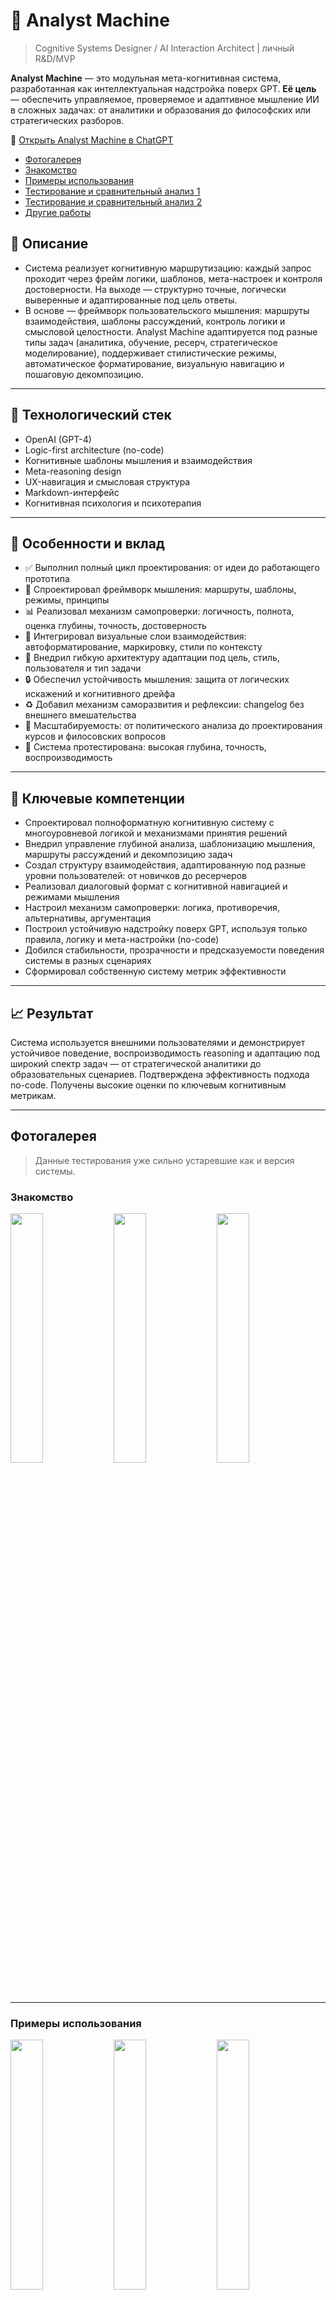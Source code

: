# 🧠 Analyst Machine
> Cognitive Systems Designer / AI Interaction Architect | личный R&D/MVP

**Analyst Machine** — это модульная мета-когнитивная система, разработанная как интеллектуальная надстройка поверх GPT. **Её цель** — обеспечить управляемое, проверяемое и адаптивное мышление ИИ в сложных задачах: от аналитики и образования до философских или стратегических разборов.

🔗 [Открыть Analyst Machine в ChatGPT](https://chatgpt.com/g/g-67eb695825488191bb40e714709d57c5-analyst-machine)
- [Фотогалерея](#фотогалерея)
- [Знакомство](#знакомство)
- [Примеры использования](#примеры-использования)
- [Тестирование и сравнительный анализ 1](#тестирование-и-сравнительный-анализ-1)
- [Тестирование и сравнительный анализ 2](#тестирование-и-сравнительный-анализ-2)
- [Другие работы](#другие-работы)

## 📝 Описание

- Система реализует когнитивную маршрутизацию: каждый запрос проходит через фрейм логики, шаблонов, мета-настроек и контроля достоверности. На выходе — структурно точные, логически выверенные и адаптированные под цель ответы.
- В основе — фреймворк пользовательского мышления: маршруты взаимодействия, шаблоны рассуждений, контроль логики и смысловой целостности. Analyst Machine адаптируется под разные типы задач (аналитика, обучение, ресерч, стратегическое моделирование), поддерживает стилистические режимы, автоматическое форматирование, визуальную навигацию и пошаговую декомпозицию.

---

## 🧰 Технологический стек

- OpenAI (GPT-4)
- Logic-first architecture (no-code)
- Когнитивные шаблоны мышления и взаимодействия
- Meta-reasoning design
- UX-навигация и смысловая структура
- Markdown-интерфейс
- Когнитивная психология и психотерапия

---

## 🔧 Особенности и вклад

- ✅ Выполнил полный цикл проектирования: от идеи до работающего прототипа
- 🧠 Спроектировал фреймворк мышления: маршруты, шаблоны, режимы, принципы
- 📊 Реализовал механизм самопроверки: логичность, полнота, оценка глубины, точность, достоверность
- 🎨 Интегрировал визуальные слои взаимодействия: автоформатирование, маркировку, стили по контексту
- 🔀 Внедрил гибкую архитектуру адаптации под цель, стиль, пользователя и тип задачи
- 🔒 Обеспечил устойчивость мышления: защита от логических искажений и когнитивного дрейфа
- ♻️ Добавил механизм саморазвития и рефлексии: changelog без внешнего вмешательства
- 🧩 Масштабируемость: от политического анализа до проектирования курсов и филосовских вопросов
- 🧪 Система протестирована: высокая глубина, точность, воспроизводимость

---

## 🧠 Ключевые компетенции

- Спроектировал полноформатную когнитивную систему с многоуровневой логикой и механизмами принятия решений
- Внедрил управление глубиной анализа, шаблонизацию мышления, маршруты рассуждений и декомпозицию задач
- Создал структуру взаимодействия, адаптированную под разные уровни пользователей: от новичков до ресерчеров
- Реализовал диалоговый формат с когнитивной навигацией и режимами мышления
- Настроил механизм самопроверки: логика, противоречия, альтернативы, аргументация
- Построил устойчивую надстройку поверх GPT, используя только правила, логику и мета-настройки (no-code)
- Добился стабильности, прозрачности и предсказуемости поведения системы в разных сценариях
- Сформировал собственную систему метрик эффективности

---

## 📈 Результат

Система используется внешними пользователями и демонстрирует устойчивое поведение, воспроизводимость reasoning и адаптацию под широкий спектр задач — от стратегической аналитики до образовательных сценариев. Подтверждена эффективность подхода no-code. Получены высокие оценки по ключевым когнитивным метрикам.

---
## Фотогалерея

> Данные тестирования уже сильно устаревшие как и версия системы.

### Знакомство
<p float="left">
  <img src="https://github.com/user-attachments/assets/c9bf72f1-43d1-4fe8-a974-bf324739be56" width="32%" />
  <img src="https://github.com/user-attachments/assets/51bcd42b-7ceb-4078-8ab7-64349f4705cf" width="32%" />
  <img src="https://github.com/user-attachments/assets/1da9957b-3fb4-4638-9d9e-8440a9ab9c11" width="32%" />
</p>

---

### Примеры использования
<p float="left">
  <img src="https://github.com/user-attachments/assets/67db0396-5efa-4983-acfc-70cedb7e17df" width="32%" />
  <img src="https://github.com/user-attachments/assets/7e7e828f-9b7d-4765-bbbe-c20b21c3206c" width="32%" />
  <img src="https://github.com/user-attachments/assets/0fb1375f-8ab4-4fe2-b2d3-958d068d8d2d" width="32%" />
</p>

---

### Тестирование и сравнительный анализ 1
<p float="left">
  <img src="https://github.com/user-attachments/assets/41ab7793-2705-4b0d-b39c-5f56d95c5cb2" width="32%" />
  <img src="https://github.com/user-attachments/assets/9a2847a3-a8c8-4406-bc22-836af4d95b36" width="32%" />
  <img src="https://github.com/user-attachments/assets/a60c5fe0-1443-41cc-b2e0-01f68926a03a" width="32%" />
</p>

<p float="left">
  <img src="https://github.com/user-attachments/assets/571cb2b4-f3ef-4e58-83bd-90fe99ab1f18" width="19%" />
  <img src="https://github.com/user-attachments/assets/5a7c4f59-782c-4964-8817-af0f7edf7d2d" width="19%" />
  <img src="https://github.com/user-attachments/assets/e5afee30-12ad-4149-868b-06d60286ea4c" width="19%" />
  <img src="https://github.com/user-attachments/assets/91d6bdd8-b84a-41ce-a804-cc3252e33d98" width="19%" />
  <img src="https://github.com/user-attachments/assets/e5850328-c23b-4625-be7d-eb8687db3d6f" width="19%" />
</p>

---

### Тестирование и сравнительный анализ 2
<p float="left">
  <img src="https://github.com/user-attachments/assets/317c88f6-b5c9-487b-8187-478aa43b4af6" width="24%" />
  <img src="https://github.com/user-attachments/assets/188212d1-fcf0-44b5-b4b4-096d441e2431" width="24%" />
  <img src="https://github.com/user-attachments/assets/2f69de14-940e-4c08-96bc-f7f525bba5d7" width="24%" />
  <img src="https://github.com/user-attachments/assets/ecae64fc-da22-46e4-a5ee-c7605e3bb417" width="24%" />
</p>

> Ответы на обычном аккаунте. Фото №3 от 06.06.2024 | Фото №4 от 30.04.2025

<p float="left">
  <img src="https://github.com/user-attachments/assets/5db5e9b5-42c3-41d8-973f-ce2dbda24281" width="24%" />
  <img src="https://github.com/user-attachments/assets/30e1c9da-1449-474a-925f-7cb9a492a793" width="24%" />
  <img src="https://github.com/user-attachments/assets/c6f41067-4b78-4a0f-bb5e-25b0348689a0" width="24%" />
  <img src="https://github.com/user-attachments/assets/d430768e-192f-489b-9fdd-a041001c228f" width="24%" />
</p>

> Ответы через Analyst Machine.


### Другие работы
<p float="left">
  <img src="https://github.com/user-attachments/assets/ac922614-4462-4302-a9fe-b67b219ccab4" width="24%" />
  <img src="https://github.com/user-attachments/assets/532756e9-1b98-4e7e-9c7b-6becb6cf6afb" width="24%" />
  <img src="https://github.com/user-attachments/assets/45177b19-78f1-40fb-9da5-434809096b32" width="24%" />
  <img src="https://github.com/user-attachments/assets/d820a308-c683-4e96-a819-3b1b18887522" width="24%" />
</p>
<p float="left">
  <img src="https://github.com/user-attachments/assets/594a942f-ca44-4722-90af-1e9640b2c06a" width="24%" />
  <img src="https://github.com/user-attachments/assets/22c446d2-6342-405a-9ce7-14abe633084c" width="24%" />
  <img src="https://github.com/user-attachments/assets/492c582d-c70e-43d6-8c3a-c48312b3f195" width="24%" />
  <img src="https://github.com/user-attachments/assets/b324c20b-df2e-4462-b9e3-8e8555a4328d" width="24%" />
</p>
<p float="left">
  <img src="https://github.com/user-attachments/assets/489b3fea-a634-4823-9bd3-78635a4de4a1" width="24%" />
  <img src="https://github.com/user-attachments/assets/8ee5a3ca-e255-4e44-b531-168c87e9c922" width="24%" />
  <img src="https://github.com/user-attachments/assets/41a40651-3ff0-41d3-80cc-560a9ce44ddc" width="24%" />
  <img src="https://github.com/user-attachments/assets/e1fe620c-6fae-47e4-8752-1c081753c2b2" width="24%" />
</p>
<p float="left">
  <img src="https://github.com/user-attachments/assets/c40693f5-fd29-4d4c-8d2f-08fda7c6984b" width="24%" />
  <img src="https://github.com/user-attachments/assets/aa0c42bc-2c0c-4467-bbf2-6a50df9bc4ef" width="24%" />
  <img src="https://github.com/user-attachments/assets/3bea75d5-9652-4772-ac44-3cb4c729f98c" width="24%" />
  <img src="https://github.com/user-attachments/assets/cff7c12a-d88a-477c-93b9-6a4eed017963" width="24%" />
</p>

